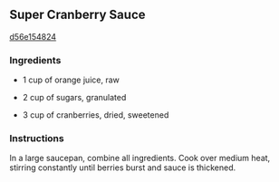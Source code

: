 ## Super Cranberry Sauce

[d56e154824](http://www.food.com/recipe/super-cranberry-sauce-196460)

### Ingredients

 - 1 cup of orange juice, raw

 - 2 cup of sugars, granulated

 - 3 cup of cranberries, dried, sweetened

### Instructions

In a large saucepan, combine all ingredients. Cook over medium heat, stirring constantly until berries burst and sauce is thickened.